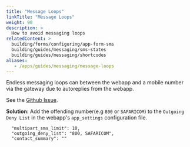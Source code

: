```yaml
---
title: "Message Loops"
linkTitle: "Message Loops"
weight: 90
description: >
  How to avoid messaging loops
relatedContent: >
  building/forms/configuring/app-form-sms
  building/guides/messaging/sms-states
  building/guides/messaging/shortcodes
aliases:
   - /apps/guides/messaging/message-loops
---
```

Endless messaging loops can between the webapp and a mobile number via the gateway due to autoreplies from the webapp.

See the [Github Issue](https://github.com/medic/cht-core/issues/750).

**Solution:** Add the offending number(e.g `800` or `SAFARICOM`) to the `Outgoing Deny List` in the webapp's `app_settings` configuration file.

```
  "multipart_sms_limit": 10,
  "outgoing_deny_list": "800, SAFARICOM",
  "contact_summary": ""

```
